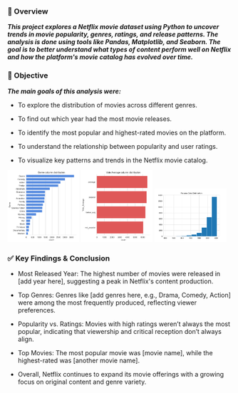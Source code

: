 ### 📘 Overview
***This project explores a Netflix movie dataset using Python to uncover trends in movie popularity, genres, ratings, and release patterns. The analysis is done using tools like Pandas, Matplotlib, and Seaborn. The goal is to better understand what types of content perform well on Netflix and how the platform's movie catalog has evolved over time.***

### 🎯 Objective
***The main goals of this analysis were:***

- To explore the distribution of movies across different genres.

- To find out which year had the most movie releases.

- To identify the most popular and highest-rated movies on the platform.

- To understand the relationship between popularity and user ratings.

- To visualize key patterns and trends in the Netflix movie catalog.

<p float="left">
  <img src="https://github.com/RajatJothe/Netflix_movie_data_analysis_python_project_4/blob/main/Image/genre_distribution.png?raw=true" width="32%" />
  <img src="https://github.com/RajatJothe/Netflix_movie_data_analysis_python_project_4/blob/main/Image/vote_average_distribution.png?raw=true" width="32%" />
  <img src="https://github.com/RajatJothe/Netflix_movie_data_analysis_python_project_4/blob/main/Image/release_date_distribution.png?raw=true" width="32%" />
</p>



### ✅ Key Findings & Conclusion
- Most Released Year: The highest number of movies were released in [add year here], suggesting a peak in Netflix's content production.

- Top Genres: Genres like [add genres here, e.g., Drama, Comedy, Action] were among the most frequently produced, reflecting viewer preferences.

- Popularity vs. Ratings: Movies with high ratings weren’t always the most popular, indicating that viewership and critical reception don’t always align.

- Top Movies: The most popular movie was [movie name], while the highest-rated was [another movie name].

- Overall, Netflix continues to expand its movie offerings with a growing focus on original content and genre variety.
